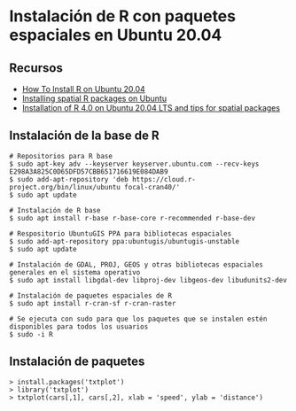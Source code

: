 # Instalación de R con paquetes espaciales en Ubuntu 20.04

## Recursos
* [How To Install R on Ubuntu 20.04](https://www.digitalocean.com/community/tutorials/how-to-install-r-on-ubuntu-20-04)
* [Installing spatial R packages on Ubuntu](https://geocompr.github.io/post/2020/installing-r-spatial-ubuntu/)
* [Installation of R 4.0 on Ubuntu 20.04 LTS and tips for spatial packages](https://rtask.thinkr.fr/installation-of-r-4-0-on-ubuntu-20-04-lts-and-tips-for-spatial-packages/)

## Instalación de la base de R
```shell
# Repositorios para R base
$ sudo apt-key adv --keyserver keyserver.ubuntu.com --recv-keys E298A3A825C0D65DFD57CBB651716619E084DAB9
$ sudo add-apt-repository 'deb https://cloud.r-project.org/bin/linux/ubuntu focal-cran40/'
$ sudo apt update

# Instalación de R base
$ sudo apt install r-base r-base-core r-recommended r-base-dev

# Respositorio UbuntuGIS PPA para bibliotecas espaciales
$ sudo add-apt-repository ppa:ubuntugis/ubuntugis-unstable
$ sudo apt update

# Instalación de GDAL, PROJ, GEOS y otras bibliotecas espaciales generales en el sistema operativo
$ sudo apt install libgdal-dev libproj-dev libgeos-dev libudunits2-dev

# Instalación de paquetes espaciales de R
$ sudo apt install r-cran-sf r-cran-raster

# Se ejecuta con sudo para que los paquetes que se instalen estén disponibles para todos los usuarios
$ sudo -i R
```

## Instalación de paquetes
```shell
> install.packages('txtplot')
> library('txtplot')
> txtplot(cars[,1], cars[,2], xlab = 'speed', ylab = 'distance')
```
